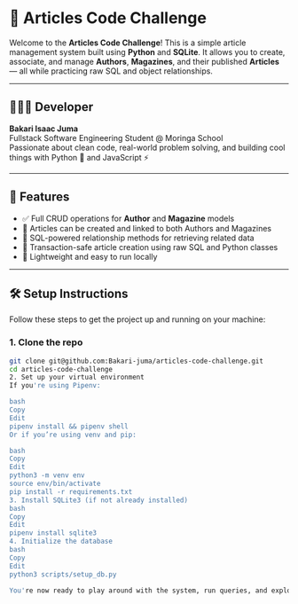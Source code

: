 # 📰 Articles Code Challenge

Welcome to the **Articles Code Challenge**! This is a simple article management system built using **Python** and **SQLite**. It allows you to create, associate, and manage **Authors**, **Magazines**, and their published **Articles** — all while practicing raw SQL and object relationships.

---

## 👨🏾‍💻 Developer

**Bakari Isaac Juma**  
Fullstack Software Engineering Student @ Moringa School  
Passionate about clean code, real-world problem solving, and building cool things with Python 🐍 and JavaScript ⚡

---

## 🌟 Features

- ✅ Full CRUD operations for **Author** and **Magazine** models
- 📝 Articles can be created and linked to both Authors and Magazines
- 🔄 SQL-powered relationship methods for retrieving related data
- 💾 Transaction-safe article creation using raw SQL and Python classes
- 🎯 Lightweight and easy to run locally

---

## 🛠 Setup Instructions

Follow these steps to get the project up and running on your machine:

### 1. Clone the repo

```bash
git clone git@github.com:Bakari-juma/articles-code-challenge.git
cd articles-code-challenge
2. Set up your virtual environment
If you're using Pipenv:

bash
Copy
Edit
pipenv install && pipenv shell
Or if you’re using venv and pip:

bash
Copy
Edit
python3 -m venv env
source env/bin/activate
pip install -r requirements.txt
3. Install SQLite3 (if not already installed)
bash
Copy
Edit
pipenv install sqlite3
4. Initialize the database
bash
Copy
Edit
python3 scripts/setup_db.py

You're now ready to play around with the system, run queries, and explore relationships between authors, magazines, and articles.

